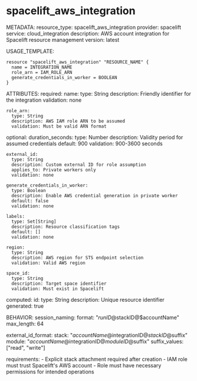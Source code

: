 # spacelift_aws_integration

METADATA:
  resource_type: spacelift_aws_integration
  provider: spacelift
  service: cloud_integration
  description: AWS account integration for Spacelift resource management
  version: latest

USAGE_TEMPLATE:
```hcl
resource "spacelift_aws_integration" "RESOURCE_NAME" {
  name = INTEGRATION_NAME
  role_arn = IAM_ROLE_ARN
  generate_credentials_in_worker = BOOLEAN
}
```

ATTRIBUTES:
  required:
    name:
      type: String
      description: Friendly identifier for the integration
      validation: none
    
    role_arn:
      type: String
      description: AWS IAM role ARN to be assumed
      validation: Must be valid ARN format

  optional:
    duration_seconds:
      type: Number
      description: Validity period for assumed credentials
      default: 900
      validation: 900-3600 seconds
    
    external_id:
      type: String
      description: Custom external ID for role assumption
      applies_to: Private workers only
      validation: none
    
    generate_credentials_in_worker:
      type: Boolean
      description: Enable AWS credential generation in private worker
      default: false
      validation: none
    
    labels:
      type: Set[String]
      description: Resource classification tags
      default: []
      validation: none
    
    region:
      type: String
      description: AWS region for STS endpoint selection
      validation: Valid AWS region
    
    space_id:
      type: String
      description: Target space identifier
      validation: Must exist in Spacelift

  computed:
    id:
      type: String
      description: Unique resource identifier
      generated: true

BEHAVIOR:
  session_naming:
    format: "$runID@$stackID@$accountName"
    max_length: 64

  external_id_format:
    stack: "$accountName@$integrationID@$stackID@$suffix"
    module: "$accountName@$integrationID@$moduleID@$suffix"
    suffix_values: ["read", "write"]

  requirements:
    - Explicit stack attachment required after creation
    - IAM role must trust Spacelift's AWS account
    - Role must have necessary permissions for intended operations